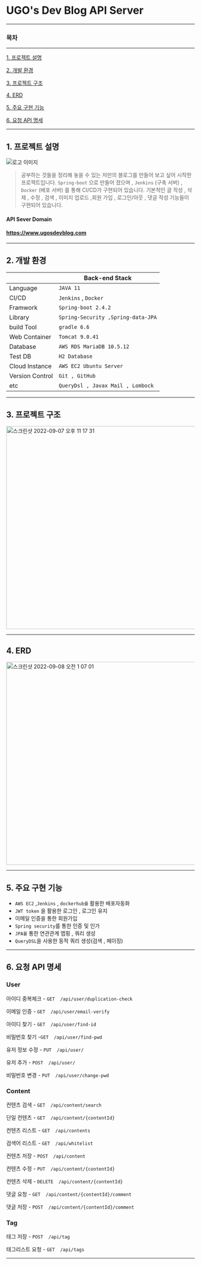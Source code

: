 
# UGO's Dev Blog API Server

---
### 목차

---
 [1. 프로젝트 설명](#1-프로젝트-설명)

 [2. 개발 환경](#2-개발-환경)

 [3. 프로젝트 구조](#3-프로젝트-구조)

 [4. ERD](#4-ERD)

 [5. 주요 구현 기능](#5-주요-구현-기능)

 [6. 요청 API 명세](#6-요청-API-명세)

---

## 1. 프로젝트 설명

![로고 이미지](https://img1.daumcdn.net/thumb/R1280x0/?scode=mtistory2&fname=https%3A%2F%2Fblog.kakaocdn.net%2Fdn%2FEACL2%2FbtrnfBYVtgA%2FL4dVWu9Dv4RddOZrhwxBrK%2Fimg.png)


> 공부하는 것들을 정리해 놓을 수 있는 저만의 블로그를 만들어 보고 싶어 시작한 프로젝트입니다. `Spring-boot` 으로 만들어 졌으며 , 
`Jenkins` (구축 서버) , `Docker` (배포 서버) 를 통해 CI/CD가 구현되어 있습니다.
기본적인 글 작성 , 삭제 , 수정 , 검색 ,  이미지 업로드 ,회원 가입  , 로그인/아웃 , 댓글 작성 기능들이 구현되어 있습니다.  


#### API Sever Domain

####  https://www.ugosdevblog.com

---

## 2. 개발 환경

|                 | Back-end Stack                   |
|-----------------|----------------------------------|  
| Language        | `JAVA 11  `                        |
| CI/CD           | `Jenkins` , `Docker`                 |
| Framwork        | `Spring-boot 2.4.2  `              |
| Library         | `Spring-Security ,Spring-data-JPA` |
| build Tool      | `gradle 6.6 `                      |
| Web Container   | `Tomcat 9.0.41    `                |
| Database        | `AWS RDS MariaDB 10.5.12`          |
| Test DB         | `H2 Database`                      |
| Cloud Instance  |` AWS EC2 Ubuntu Server  `          |
| Version Control | `Git , GitHub `                    |
| etc             | `QueryDsl , Javax Mail , Lombock`  |

---

## 3. 프로젝트 구조

<img width="541" alt="스크린샷 2022-09-07 오후 11 17 31" src="https://user-images.githubusercontent.com/51349774/188903227-5014a683-320a-405c-a73f-ff51d5c7a12f.png">

---

## 4. ERD

<img width="541" alt="스크린샷 2022-09-08 오전 1 07 01" src="https://user-images.githubusercontent.com/51349774/188929378-4e113a53-1a5b-4c8b-868f-87d6b6536b21.png">

---

## 5. 주요 구현 기능

- `AWS EC2` ,`Jenkins` , `dockerhub를` 활용한 배포자동화
- `JWT token` 을 활용한 로그인 , 로그인 유지
- 이메일 인증을 통한 회원가입
- `Spring security`를 통한 인증 및 인가
- `JPA를` 통한 연관관계 맵핑 , 쿼리 생성
- `QueryDSL`을 사용한 동적 쿼리 생성(검색 , 페이징)

---

## 6. 요청 API 명세

### User

아이디 중복체크 -	`GET  /api/user/duplication-check`

이메일 인증 - `GET  /api/user/email-verify`

아이디 찾기 - `GET  /api/user/find-id`

비밀번호 찾기 -`GET  /api/user/find-pwd`

유저 정보 수정 - `PUT  /api/user/`

유저 추가 - `POST  /api/user/`

비밀번호 변경 - `PUT  /api/user/change-pwd`

### Content

컨텐츠 검색	- `GET  /api/content/search`

단일 컨텐츠	- `GET  /api/content/{contentId}`

컨텐츠 리스트 - `GET  /api/contents`

검색어 리스트 -	`GET  /api/whitelist`

컨텐츠 저장	- `POST  /api/content`

컨텐츠 수정	- `PUT  /api/content/{contentId}`

컨텐츠 삭제	- `DELETE  /api/content/{contentId}`

댓글 요청 - `GET  /api/content/{contentId}/comment`

댓글 저장 - `POST  /api/content/{contentId}/comment`


### Tag

태그 저장 - `POST  /api/tag`

태그리스트 요청 - `GET  /api/tags`

---


